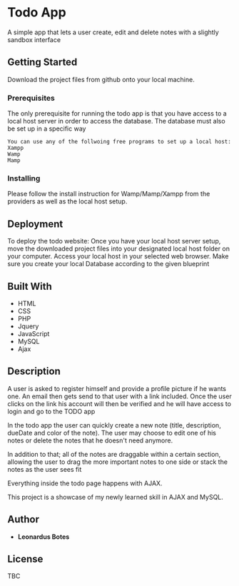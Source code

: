 
# Todo App
A simple app that lets a user create, edit and delete notes with a slightly sandbox interface  

## Getting Started
Download the project files from github onto your local machine.

### Prerequisites
The only prerequisite for running the todo app is that you have access to a local host server in order to access the database.  The database must also be set up in a specific way
```
You can use any of the follwoing free programs to set up a local host:
Xampp
Wamp
Mamp
```
### Installing
Please follow the install instruction for Wamp/Mamp/Xampp from the providers as well as the local host setup.

## Deployment
To deploy the todo website:
Once you have your local host server setup, move the downloaded project files into your designated local host folder on your computer. Access your local host in your selected web browser. 
Make sure you create your local Database according to the given blueprint

## Built With
* HTML
* CSS
* PHP
* Jquery
* JavaScript 
* MySQL 
* Ajax

## Description
A user is asked to register himself and provide a profile picture if he wants one.  An email then gets send to that user with a link included. Once the user clicks on the link his account will then be verified and he will have access to login and go to the TODO app

In the todo app the user can quickly create a new note (title, description, dueDate and color of the note). 
The user may choose to edit one of his notes or delete the notes that he doesn't need anymore. 

In addition to that; all of the notes are draggable within a certain section, allowing the user to drag the more important notes to one side or stack the notes as the user sees fit

Everything inside the todo page happens with AJAX.

This project is a showcase of my newly learned skill in AJAX and MySQL.

## Author
* **Leonardus Botes** 

## License
TBC